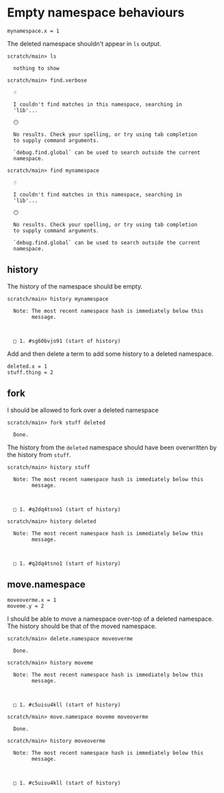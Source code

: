 # Empty namespace behaviours

``` unison :hide
mynamespace.x = 1
```

The deleted namespace shouldn't appear in `ls` output.

``` ucm :error
scratch/main> ls

  nothing to show

```

``` ucm :error
scratch/main> find.verbose

  ☝️
  
  I couldn't find matches in this namespace, searching in
  'lib'...

  😶
  
  No results. Check your spelling, or try using tab completion
  to supply command arguments.
  
  `debug.find.global` can be used to search outside the current
  namespace.

```

``` ucm :error
scratch/main> find mynamespace

  ☝️
  
  I couldn't find matches in this namespace, searching in
  'lib'...

  😶
  
  No results. Check your spelling, or try using tab completion
  to supply command arguments.
  
  `debug.find.global` can be used to search outside the current
  namespace.

```

## history

The history of the namespace should be empty.

``` ucm
scratch/main> history mynamespace

  Note: The most recent namespace hash is immediately below this
        message.
  
  
  
  □ 1. #sg60bvjo91 (start of history)

```

Add and then delete a term to add some history to a deleted namespace.

``` unison :hide
deleted.x = 1
stuff.thing = 2
```

## fork

I should be allowed to fork over a deleted namespace

``` ucm
scratch/main> fork stuff deleted

  Done.

```

The history from the `deleted` namespace should have been overwritten by the history from `stuff`.

``` ucm
scratch/main> history stuff

  Note: The most recent namespace hash is immediately below this
        message.
  
  
  
  □ 1. #q2dq4tsno1 (start of history)

scratch/main> history deleted

  Note: The most recent namespace hash is immediately below this
        message.
  
  
  
  □ 1. #q2dq4tsno1 (start of history)

```

## move.namespace

``` unison :hide
moveoverme.x = 1
moveme.y = 2
```

I should be able to move a namespace over-top of a deleted namespace.
The history should be that of the moved namespace.

``` ucm
scratch/main> delete.namespace moveoverme

  Done.

scratch/main> history moveme

  Note: The most recent namespace hash is immediately below this
        message.
  
  
  
  □ 1. #c5uisu4kll (start of history)

scratch/main> move.namespace moveme moveoverme

  Done.

scratch/main> history moveoverme

  Note: The most recent namespace hash is immediately below this
        message.
  
  
  
  □ 1. #c5uisu4kll (start of history)

```
